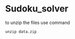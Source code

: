 # Sudoku_solver

to unzip the files use command
```
unzip data.zip
```

<!-- 
zip with max limit of 50m
```bash=
zip -r -s 50m data.zip data/
```

to unzip the split file
```bash=
zip -FF data.zip --out unsplit.zip
unzip unsplit.zip
``` -->
